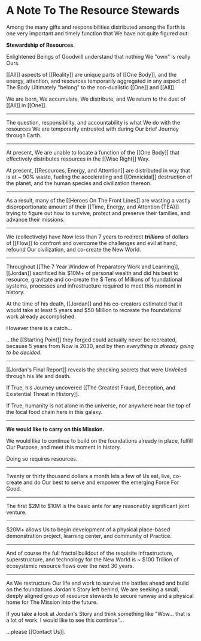 # A Note To The Resource Stewards

Among the many gifts and responsibilities distributed among the Earth is one very important and timely function that We have not quite figured out: 

**Stewardship of Resources**. 

Enlightened Beings of Goodwill understand that nothing We "own" is really Ours. 

[[All]] aspects of [[Reality]] are unique parts of [[One Body]], and the energy, attention, and resources temporarily aggregated in any aspect of The Body Ultimately "belong" to the non-dualistic [[One]] and [[All]].

We are born, We accumulate, We distribute, and We return to the dust of [[All]] in [[One]]. 
____
The question, responsibility, and accountability is what We do with the resources We are temporarily entrusted with during Our brief Journey through Earth.
____
At present, We are unable to locate a function of the [[One Body]] that effectively distributes resources in the [[Wise Right]] Way. 

At present, [[Resources, Energy, and Attention]] are distributed in way that is at ~ 90% waste, fueling the accelerating and [[Omnicidal]] destruction of the planet, and the human species and civilization thereon. 
___
As a result, many of the [[Heroes On The Front Lines]] are wasting a vastly disproportionate amount of their [[Time, Energy, and Attention (TEA)]] trying to figure out how to survive, protect and preserve their families, and advance their missions. 
___
We (collectively) have Now less than 7 years to redirect ***trillions*** of dollars of [[Flow]] to confront and overcome the challenges and evil at hand, refound Our civilization, and co-create the New World. 
___
Throughout [[The 7 Year Window of Preparatory Work and Learning]], [[Jordan]] sacrificed his $10M+ of personal wealth and did his best to resource, gravitate and co-create the $ Tens of Millions of foundational systems, processes and infrastructure required to meet this moment in history. 

At the time of his death, [[Jordan]] and his co-creators estimated that it would take at least 5 years and $50 Million to recreate the foundational work already accomplished. 

However there is a catch...

...the [[Starting Point]] they forged could actually never be recreated, because 5 years from Now is 2030, and by then *everything is already going to be decided.* 
___
[[Jordan's Final Report]] reveals the shocking secrets that were UnVeiled through his life and death.  

If True, his Journey uncovered [[The Greatest Fraud, Deception, and Existential Threat in History]]. 

If True, humanity is not alone in the universe, nor anywhere near the top of the local food chain here in this galaxy. 
___
**We would like to carry on this Mission.**

We would like to continue to build on the foundations already in place, fulfill Our Purpose, and meet this moment in history. 

Doing so requires resources. 

___
Twenty or thirty thousand dollars a month lets a few of Us eat, live, co-create and do Our best to serve and empower the emerging Force For Good. 
___
The first $2M to $10M is the basic ante for any reasonably significant joint venture. 

___
$20M+ allows Us to begin development of a physical place-based demonstration project, learning center, and community of Practice. 

___
And of course the full fractal buildout of the requisite infrastructure, superstructure, and technology for the New World is ~ $100 Trillion of ecosystemic resource flows over the next 30 years. 

___
As We restructure Our life and work to survive the battles ahead and build on the foundations Jordan's Story left behind, We are seeking a small, deeply aligned group of resource stewards to secure runway and a physical home for The Mission into the future.

If you take a look at Jordan's Story and think something like "Wow... that is a lot of work. I would like to see this continue"...

...please [[Contact Us]]. 